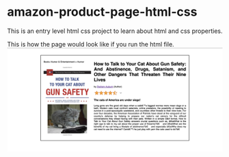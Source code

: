 # amazon-product-page-html-css

This is an entry level html css project to learn about html and css properties.

This is how the page would look like if you run the html file.
![Local Image](output.png)